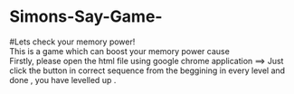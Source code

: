 # Simons-Say-Game-
#Lets check your memory power!
<br>
This is a game which can boost your memory power cause <br>
Firstly, please open the html file using google chrome application ==> 
Just click the button in correct sequence from the beggining in every level  and done , you have levelled up .


